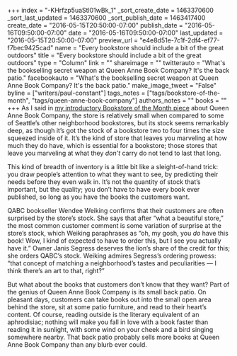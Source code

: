 +++
index = "-KHrfzp5uaStl01wBk_1"
_sort_create_date = 1463370600
_sort_last_updated = 1463370600
_sort_publish_date = 1463417400
create_date = "2016-05-15T20:50:00-07:00"
publish_date = "2016-05-16T09:50:00-07:00"
date = "2016-05-16T09:50:00-07:00"
last_updated = "2016-05-15T20:50:00-07:00"
preview_url = "e4e8d51e-7c1f-2df4-ef77-f7bec9425cad"
name = "Every bookstore should include a bit of the great outdoors"
title = "Every bookstore should include a bit of the great outdoors"
type = "Column"
link = ""
shareimage = ""
twitterauto = "What's the bookselling secret weapon at Queen Anne Book Company? It's the back patio."
facebookauto = "What's the bookselling secret weapon at Queen Anne Book Company? It's the back patio."
make_image_tweet = "False"
byline = ["writers/paul-constant"]
tags_notes = ["tags/bookstore-of-the-month", "tags/queen-anne-book-company"]
authors_notes = ""
books = ""
+++
As I said in [my introductory Bookstore of the Month piece]( http://seattlereviewofbooks.com/notes/2016/05/02/queen-anne-book-company-is-our-may-bookstore-of-the-month/) about Queen Anne Book Company, the store is relatively small when compared to some of Seattle’s other neighborhood bookstores, but its stock seems remarkably deep, as though it’s got the stock of a bookstore two to four times the size squeezed inside of it. It’s the kind of store that leaves you marveling at how much they do have, which is essential for a bookstore; those stores that leave you marveling at what they *don’t* carry do not tend to last that long. 

This kind of breadth of inventory is a little bit like a sleight-of-hand trick: you draw people’s attention to what they want to see, by predicting their needs before they even walk in. It’s not the quantity of stock that’s important, but the quality; you don’t have to have every book ever published, so long as you have the books the customers want. 

QABC bookseller Wendee Weiking confirms that their customers are often surprised by the store’s stock. She says that after “what a beautiful store,” the most common customer comment is some variation of surprise at the store’s stock, which Weiking paraphrases as “oh, my gosh, you *do* have this book! Wow, I kind of expected to have to order this, but I see you actually have it.” Owner Janis Segress deserves the lion’s share of the credit for this; she orders QABC’s stock. Weiking admires Segress’s ordering prowess: “that concept of matching a neighborhood’s tastes and peculiarities — I think there’s an art to that, right?”

But what about the books that customers don’t know that they want? Part of the genius of Queen Anne Book Company is its small back patio. On pleasant days, customers can take books out into the small open area behind the store, sit at some patio furniture, and read to their heart’s content. Of course, reading outside is the literary equivalent of an aphrodisiac; nothing will make you fall in love with a book faster than reading it in sunlight, with some wind on your cheek and a bird singing somewhere nearby. That back patio probably sells more books at Queen Anne Book Company than any blurb ever could.
